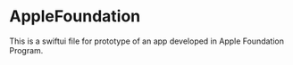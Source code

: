 # AppleFoundation
This is a swiftui file for prototype of an app developed in Apple Foundation Program.
